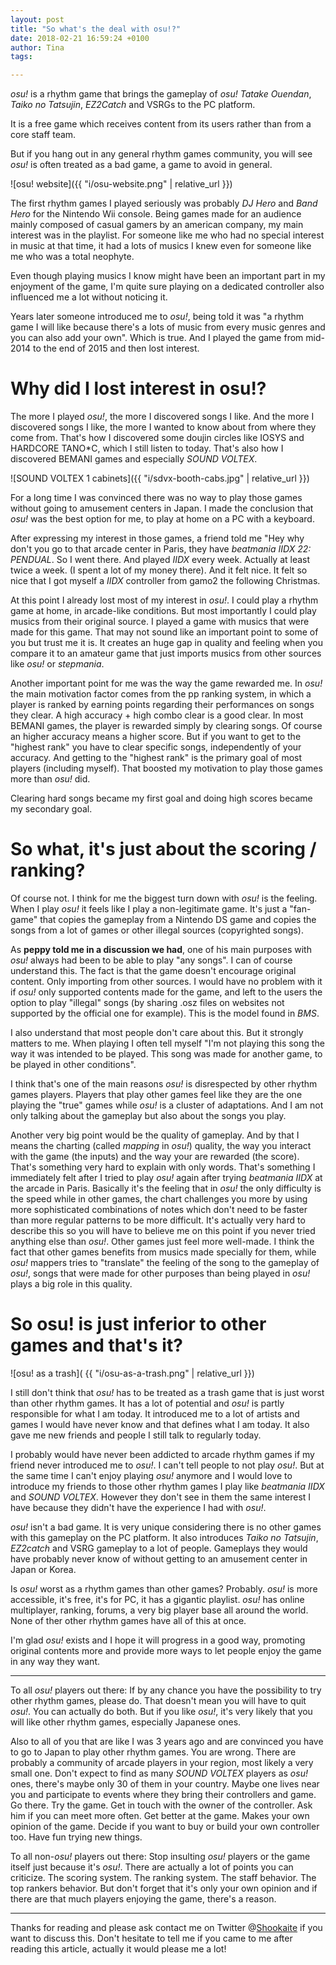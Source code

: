 ```yaml
---
layout: post
title: "So what's the deal with osu!?"
date: 2018-02-21 16:59:24 +0100
author: Tina
tags:

---
```


*osu!* is a rhythm game that brings the gameplay of *osu! Tatake Ouendan*,
*Taiko no Tatsujin*, *EZ2Catch* and VSRGs to the PC platform.

It is a free game which receives content from its users rather than from a core
staff team.

But if you hang out in any general rhythm games community, you will see *osu!*
is often treated as a bad game, a game to avoid in general.

![osu! website]({{ "i/osu-website.png" | relative_url }})

The first rhythm games I played seriously was probably *DJ Hero* and *Band Hero*
for the Nintendo Wii console. Being games made for an audience mainly composed
of casual gamers by an american company, my main interest was in the playlist.
For someone like me who had no special interest in music at that time, it had a
lots of musics I knew even for someone like me who was a total neophyte.

Even though playing musics I know might have been an important part in my
enjoyment of the game, I'm quite sure playing on a dedicated controller also
influenced me a lot without noticing it.

Years later someone introduced me to *osu!*, being told it was "a rhythm game I
will like because there's a lots of music from every music genres and you can
also add your own". Which is true. And I played the game from mid-2014 to the
end of 2015 and then lost interest.

# Why did I lost interest in osu!?

The more I played *osu!*, the more I discovered songs I like. And the more I
discovered songs I like, the more I wanted to know about from where they come
from. That's how I discovered some doujin circles like IOSYS and HARDCORE
TANO\*C, which I still listen to today. That's also how I discovered BEMANI
games and especially *SOUND VOLTEX*.

![SOUND VOLTEX 1 cabinets]({{ "i/sdvx-booth-cabs.jpg" | relative_url }})

For a long time I was convinced there was no way to play those games without
going to amusement centers in Japan. I made the conclusion that *osu!* was the
best option for me, to play at home on a PC with a keyboard.

After expressing my interest in those games, a friend told me "Hey why don't
you go to that arcade center in Paris, they have *beatmania IIDX 22: PENDUAL*.
So I went there. And played *IIDX* every week. Actually at least twice a week.
(I spent a lot of my money there). And it felt nice. It felt so nice that I got
myself a *IIDX* controller from gamo2 the following Christmas.

At this point I already lost most of my interest in *osu!*. I could play a
rhythm game at home, in arcade-like conditions. But most importantly I could
play musics from their original source. I played a game with musics that were
made for this game. That may not sound like an important point to some of you
but trust me it is. It creates an huge gap in quality and feeling when you
compare it to an amateur game that just imports musics from other sources like
*osu!* or *stepmania*.

Another important point for me was the way the game rewarded me. In *osu!* the
main motivation factor comes from the pp ranking system, in which a player is
ranked by earning points regarding their performances on songs they clear.
A high accuracy + high combo clear is a good clear. In most BEMANI games,
the player is rewarded simply by clearing songs. Of course an higher accuracy
means a higher score. But if you want to get to the "highest rank" you have to
clear specific songs, independently of your accuracy. And getting to the
"highest rank" is the primary goal of most players (including myself). That
boosted my motivation to play those games more than *osu!* did.

Clearing hard songs became my first goal and doing high scores became my
secondary goal.

# So what, it's just about the scoring / ranking?

Of course not. I think for me the biggest turn down with *osu!* is the feeling.
When I play *osu!* it feels like I play a non-legitimate game. It's just a
"fan-game" that copies the gameplay from a Nintendo DS game and copies the
songs from a lot of games or other illegal sources (copyrighted songs).

As **peppy told me in a discussion we had**, one of his main purposes with
*osu!* always had been to be able to play "any songs". I can of course
understand this. The fact is that the game doesn't encourage original content.
Only importing from other sources. I would have no problem with it if *osu!*
only supported contents made for the game, and left to the users the option to
play "illegal" songs (by sharing .osz files on websites not supported by the
official one for example). This is the model found in *BMS*.

I also understand that most people don't care about this. But it strongly
matters to me. When playing I often tell myself "I'm not playing this song the
way it was intended to be played. This song was made for another game, to be
played in other conditions".

I think that's one of the main reasons *osu!* is disrespected by other
rhythm games players. Players that play other games feel like they are the one
playing the "true" games while *osu!* is a cluster of adaptations. And I am
not only talking about the gameplay but also about the songs you play.

Another very big point would be the quality of gameplay. And by that I means
the charting (called *mapping* in *osu!*) quality, the way you interact with
the game (the inputs) and the way your are rewarded (the score).
That's something very hard to explain with only words. That's something I
immediately felt after I tried to play *osu!* again after trying *beatmania
IIDX* at the arcade in Paris. Basically it's the feeling that in *osu!* the
only difficulty is the speed while in other games, the chart challenges you
more by using more sophisticated combinations of notes which don't need to be
faster than more regular patterns to be more difficult. It's actually very hard
to describe this so you will have to believe me on this point if you never
tried anything else than *osu!*. Other games just feel more well-made.
I think the fact that other games benefits from musics made specially for them,
while *osu!* mappers tries to "translate" the feeling of the song to the
gameplay of *osu!*, songs that were made for other purposes than being played
in *osu!* plays a big role in this quality.

# So osu! is just inferior to other games and that's it?

![osu! as a trash]( {{ "i/osu-as-a-trash.png" | relative_url }})

I still don't think that *osu!* has to be treated as a trash game that is just
worst than other rhythm games. It has a lot of potential and *osu!* is partly
responsible for what I am today. It introduced me to a lot of artists and games
I would have never know and that defines what I am today. It also gave me new
friends and people I still talk to regularly today.

I probably would have never been addicted to arcade rhythm games if my friend
never introduced me to *osu!*. I can't tell people to not play *osu!*. But at
the same time I can't enjoy playing *osu!* anymore and I would love to
introduce my friends to those other rhythm games I play like *beatmania IIDX*
and *SOUND VOLTEX*. However they don't see in them the same interest I have
because they didn't have the experience I had with *osu!*.

*osu!* isn't a bad game. It is very unique considering there is no other games
with this gameplay on the PC platform. It also introduces *Taiko no Tatsujin*,
*EZ2catch* and VSRG gameplay to a lot of people. Gameplays they would have
probably never know of without getting to an amusement center in Japan or
Korea.

Is *osu!* worst as a rhythm games than other games? Probably. *osu!* is more
accessible, it's free, it's for PC, it has a gigantic playlist. *osu!* has
online multiplayer, ranking, forums, a very big player base all around the
world. None of ther other rhythm games have all of this at once.

I'm glad *osu!* exists and I hope it will progress in a good way, promoting
original contents more and provide more ways to let people enjoy the game in
any way they want.

---

To all *osu!* players out there: If by any chance you have the possibility to
try other rhythm games, please do. That doesn't mean you will have to quit
*osu!*. You can actually do both. But if you like *osu!*, it's very likely
that you will like other rhythm games, especially Japanese ones.

Also to all of you that are like I was 3 years ago and are convinced you have
to go to Japan to play other rhythm games. You are wrong. There are probably
a community of arcade players in your region, most likely a very small one.
Don't expect to find as many *SOUND VOLTEX* players as *osu!* ones, there's
maybe only 30 of them in your country. Maybe one lives near you and participate
to events where they bring their controllers and game. Go there. Try the game.
Get in touch with the owner of the controller. Ask him if you can meet more
often. Get better at the game. Makes your own opinion of the game. Decide if
you want to buy or build your own controller too. Have fun trying new things.

To all non-*osu!* players out there: Stop insulting *osu!* players or the game
itself just because it's *osu!*. There are actually a lot of points you can
criticize. The scoring system. The ranking system. The staff behavior. The
top rankers behavior. But don't forget that it's only your own opinion and if
there are that much players enjoying the game, there's a reason.

---

Thanks for reading and please ask contact me on Twitter
@[Shookaite](https://twitter.com/Shookaite) if you want to discuss this. Don't
hesitate to tell me if you came to me after reading this article, actually it
would please me a lot!

